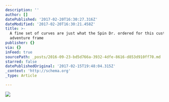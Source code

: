 ```yaml
---
description: ''
author: []
datePublished: '2017-02-20T16:30:27.316Z'
dateModified: '2017-02-20T16:30:21.458Z'
title: >-
  A fine set of curves are just what the Spin Dr. ordered for this custom gravel
  adventure frame
publisher: {}
via: {}
inFeed: true
sourcePath: _posts/2016-09-23-bd5d766a-3932-4dfe-8616-d853d910ff70.md
starred: false
datePublishedOriginal: '2017-02-15T19:48:04.315Z'
_context: 'http://schema.org'
_type: Article

---
```

![](https://the-grid-user-content.s3-us-west-2.amazonaws.com/fcd86a5a-0662-4d43-b86c-a4a777859011.jpg)